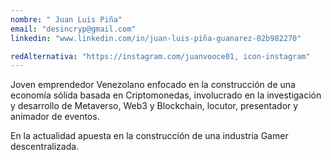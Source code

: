 ```yaml
---
nombre: " Juan Luis Piña"
email: "desincryp@gmail.com"
linkedin: "www.linkedin.com/in/juan-luis-piña-guanarez-02b982270"

redAlternativa: "https://instagram.com/juanvooce01, icon-instagram"
---
```


Joven emprendedor Venezolano enfocado en la construcción de una economía sólida basada en Criptomonedas, involucrado en la investigación y desarrollo de Metaverso, Web3 y Blockchain, locutor, presentador y animador de eventos.

En la actualidad apuesta en la construcción de una industria Gamer descentralizada.